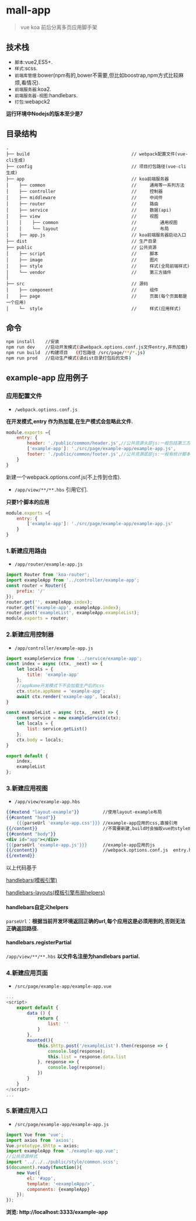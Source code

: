 # mall-app

> vue koa 前后分离多页应用脚手架


## 技术栈
* `脚本`:vue2,ES5+.
* `样式`:scss.
* `前端库管理`:bower(npm有的,bower不需要,但比如boostrap,npm方式比较麻烦,看情况).
* `前端服务器`:koa2.
* `前端服务器-视图`:handlebars.
* `打包`:webapck2

**运行环境中Nodejs的版本至少是7**


## 目录结构
```text
.
├── build                                       // webpack配置文件(vue-cli生成)
├── config                                      // 项目打包路径(vue-cli生成)
├── app                                         // koa前端服务器
│    ├── common                                 //     通用等一系列方法
│    ├── controller                             //     控制器
│    ├── middleware                             //     中间件
│    ├── router                                 //     路由
│    ├── service                                //     数据(api)
│    ├── view                                   //     视图
│    │    ├── common                            //         通用视图
│    │    └── layout                            //         布局
│    ├── app.js                                 // koa前端服务器启动入口
├── dist                                        // 生产目录
├── public                                      // 公共资源
│    ├── script                                 //     脚本
│    ├── image                                  //     图片
│    ├── style                                  //     样式(全局前端样式)
│    └── vendor                                 //     第三方插件
│    
├── src                                         // 源码
│    ├── component                              //     组件
│    ├── page                                   //     页面(每个页面都是一个应用)
│    └─  style                                  //     样式(应用样式)

```

## 命令
``` bash
npm install    //安装
npm run dev    //启动开发模式(读webpack.options.conf.js文件entry,并热加载)
npm run build  //构建项目   (打包路径 /src/page/**/*.js)
npm run prod   //启动生产模式(读dist目录打包后的文件)
```

## example-app 应用例子

### 应用配置文件
* ```/webpack.options.conf.js```

**在开发模式,entry 作为热加载,在生产模式会忽略此文件.**
```javascript
module.exports ={
    entry: {
        header: './public/common/header.js',//公共资源头部js:一般包括第三方插件,全局通用函数等.(所有应用共享)
        ['example-app']: './src/page/example-app/example-app.js',           //源代码应用js  :当前应用js.
        footer: './public/common/footer.js',//公共资源底部js:一般有统计脚本等.               (所有应用共享)
    }
}
```
新建一个webpack.options.conf.js(不上传到仓库).
* ```/app/view/**/**.hbs```  引用它们.

**只要1个脚本的应用**
```javascript
module.exports ={
    entry: {
        ['example-app']: './src/page/example-app/example-app.js'
    }
}
```



### 1.新建应用路由
* ```/app/router/example-app.js```
```javascript
import Router from 'koa-router';
import exampleApp from '../controller/example-app';
const router = Router({
    prefix: '/'
});
router.get('', exampleApp.index);
router.get('example-app', exampleApp.index);
router.post('exampleList', exampleApp.exampleList);
module.exports = router;
```

### 2.新建应用控制器
* ```/app/controller/example-app.js```
```javascript
import exampleService from '../service/example-app';
const index = async (ctx, _next) => {
    let locals = {
        title: 'example-app'
    };
    //appName开发模式下不会加载生产后的css
    ctx.state.appName = 'example-app';
    await ctx.render('example-app', locals);
}

const exampleList = async (ctx, _next) => {
    const service = new exampleService(ctx);
    let locals = {
        list: service.getList()
    };
    ctx.body = locals;
}

export default {
    index,
    exampleList
};

```

### 3.新建应用视图
* ```/app/view/example-app.hbs```
```handlebars
{{#extend "layout-example"}}         //使用layout-example布局
{{#content "head"}}
    {{{parseUrl 'example-app.css'}}} //example-app应用的css,直接引用
{{/content}}                         //不需要新建,build时会抽取vue的style成独立的文件.否则生产模式看不到样式.
{{#content "body"}}
<div id="app"></div>
{{{parseUrl 'example-app.js'}}}      //example-app应用的js
{{/content}}                         //webpack.options.conf.js  entry.home
{{/extend}}
```
以上代码基于

[handlebars(模板引擎)](https://github.com/wycats/handlebars.js)

[handlebars-layouts(模板引擎布局helpers)](https://github.com/shannonmoeller/handlebars-layouts)



#### handlebars自定义helpers

`parseUrl`：**根据当前开发环境返回正确的url,每个应用这是必须用到的,否则无法正确返回路径.**


#### handlebars.registerPartial
`/app/view/**/**.hbs` **以文件名注册为handlebars partial.**


### 4.新建应用页面
* ```/src/page/example-app/example-app.vue```
```javascript
...
<script>
    export default {
        data () {
            return {
                list: ''
            }
        },
        mounted(){
            this.$http.post('/exampleList').then(response => {
                console.log(response);
                this.list = response.data.list
            }, response => {
                console.log(response);
            })
        }
    }
</script>
...
```

### 5.新建应用入口
* ```/src/page/example-app/example-app.js```
```javascript
import Vue from 'vue';
import axios from 'axios';
Vue.prototype.$http = axios;
import exampleApp from './example-app.vue';
//公共资源样式
import '../../../public/style/common.scss';
$(document).ready(function(){
    new Vue({
        el: '#app',
        template: '<exampleApp/>',
        components: {exampleApp}
    });
});
```
**浏览: http://localhost:3333/example-app**

